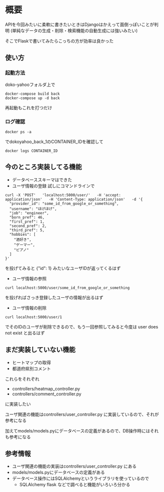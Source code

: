 # 概要
APIを今回みたいに柔軟に書きたいときはDjangoはかえって面倒っぽいことが判明
(単純なデータの生成・削除・検索機能の自動生成には強いみたい)

そこでFlaskで書いてみたらこっちの方が効率は良かった

## 使い方
### 起動方法
doko-yahooフォルダ上で
```
docker-compose build back
docker-compose up -d back
```
再起動もこれを打つだけ
### ログ確認
```
docker ps -a
```
でdokoyahoo_back_1のCONTAINER_IDを確認して
```
docker logs CONTAINER_ID
```

## 今のところ実装してる機能
- データベーススキーマはできた
- ユーザ情報の登録
試しにコマンドラインで
```
curl -X 'POST'   'localhost:5000/user/'   -H 'accept: application/json'   -H 'Content-Type: application/json'   -d '{
  "provider_id": "some_id_from_google_or_something",
  "username": "ほげほげ",
  "job": "engineer",
  "born_pref": 46,
  "first_pref": 1,
  "second_pref": 2,
  "third_pref": 5,
  "hobbies": [
    "酒好き",
    "ゲーマー",
    "ピアノ"
  ]
}'
```
を投げてみると {"id": 1} みたいなユーザIDが返ってくるはず
- ユーザ情報の参照
```
curl localhost:5000/user/some_id_from_google_or_something
```
を投げればさっき登録したユーザの情報が出るはず
- ユーザ情報の削除
```
curl localhost:5000/user/1
```
でそのIDのユーザが削除できるので、もう一回参照してみると今度は user does not exist と出るはず

## まだ実装していない機能
- ヒートマップの取得
- 都道府県別コメント

これらをそれぞれ 

- controllers/heatmap_controller.py 
- controllers/comment_controller.py

に実装したい

ユーザ関連の機能はcontrollers/user_controller.py に実装しているので、それが参考になる

加えてmodels/models.pyにデータベースの定義があるので、DB操作時にはそれも参考になる

## 参考情報
- ユーザ関連の機能の実装はcontrollers/user_controller.py にある
- models/models.pyにデータベースの定義がある
- データベース操作にはSQLAlchemyというライブラリを使っているので
  - SQLAlchemy flask などで調べると機能がいろいろ分かる

